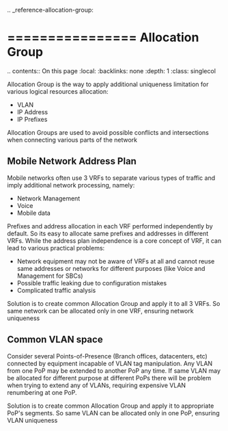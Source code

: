 .. _reference-allocation-group:

================
Allocation Group
================

.. contents:: On this page
    :local:
    :backlinks: none
    :depth: 1
    :class: singlecol

Allocation Group is the way to apply additional uniqueness limitation
for various logical resources allocation:

* VLAN
* IP Address
* IP Prefixes

Allocation Groups are used to avoid possible conflicts and intersections
when connecting various parts of the network

Mobile Network Address Plan
---------------------------
Mobile networks often use 3 VRFs to separate various types of traffic
and imply additional network processing, namely:

* Network Management
* Voice
* Mobile data

Prefixes and address allocation in each VRF performed independently by
default. So its easy to allocate same prefixes and addresses in
different VRFs. While the address plan independence is a core concept of VRF,
it can lead to various practical problems:

* Network equipment may not be aware of VRFs at all and cannot reuse
  same addresses or networks for different purposes
  (like Voice and Management for SBCs)
* Possible traffic leaking due to configuration mistakes
* Complicated traffic analysis

Solution is to create common Allocation Group and apply it to all 3 VRFs.
So same network can be allocated only in one VRF, ensuring network uniqueness

Common VLAN space
-----------------
Consider several Points-of-Presence (Branch offices, datacenters, etc)
connected by equipment incapable of VLAN tag manipulation. Any VLAN
from one PoP may be extended to another PoP any time. If same VLAN may be
allocated for different purpose at different PoPs there will be problem
when trying to extend any of VLANs, requiring expensive VLAN renumbering
at one PoP.

Solution is to create common Allocation Group and apply it to appropriate
PoP's segments. So same VLAN can be allocated only in one PoP, ensuring
VLAN uniqueness



